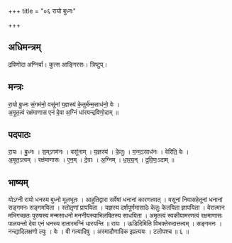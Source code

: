 +++
title = "०६ रायो बुध्नः"

+++
## अधिमन्त्रम्
द्रविणोदा अग्निर्वा। कुत्स आङ्गिरसः। त्रिष्टुप्।

## मन्त्रः
रा॒यो बु॒ध्नः सं॒गम॑नो॒ वसू॑नां य॒ज्ञस्य॑ के॒तुर्म॑न्म॒साध॑नो॒ वेः ।  
अ॒मृ॒त॒त्वं रक्ष॑माणास एनं दे॒वा अ॒ग्निं धा॑रयन्द्रविणो॒दाम् ॥

## पदपाठः
रा॒यः । बु॒ध्नः । स॒म्ऽगम॑नः । वसू॑नाम् । य॒ज्ञस्य॑ । के॒तुः । म॒न्म॒ऽसाध॑नः । वेरिति॒ वेः ।  
अ॒मृ॒त॒ऽत्वम् । रक्ष॑माणासः । ए॒न॒म् । दे॒वाः । अ॒ग्निम् । धा॒र॒य॒न् । द्र॒वि॒णः॒ऽदाम् ॥

## भाष्यम्
योऽग्नी रायो धनस्य बुध्नो मूलभूतः । आहुतिद्वारा सर्वेषां धनानां कारणत्वात् । वसूनां निवासहेतूनां धनानां सङ्गमनः सङ्गमयिता । स्तोतृणां प्रापयिता । यज्ञस्य दर्शपूर्णमासादेः केतुः केतयिता ज्ञापयिता । वेरात्मान मभिगच्छतः पुरुषस्य मन्मसाधनो मननीयस्याभिलषितस्य साधयिता । अमृतत्वं स्वकीयामरणत्वं रक्षमाणासः पालयन्तो देवा एनं धनस्य दातारमग्निं धारयन्ति ॥ रायः । ऊडिदिमिति विभक्तेरुदात्तत्वम् । सङ्गमनः । नन्द्यादिलक्षणो ल्युः । वेः । वी गत्यादिषु । अस्मादौणादिक इप्रत्ययः । टलोपश्च ॥ ६ ॥